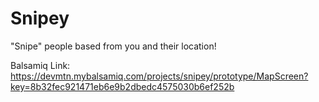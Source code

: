 # Snipey
"Snipe" people based from you and their location!

Balsamiq Link: https://devmtn.mybalsamiq.com/projects/snipey/prototype/MapScreen?key=8b32fec921471eb6e9b2dbedc4575030b6ef252b
